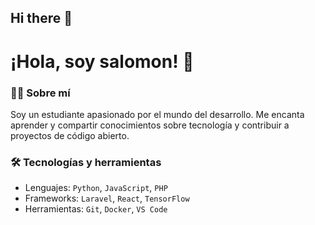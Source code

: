 ## Hi there 👋

# ¡Hola, soy salomon! 👋

### 👨‍💻 Sobre mí
Soy un estudiante apasionado por el mundo del desarrollo. Me encanta aprender y compartir conocimientos sobre tecnología y contribuir a proyectos de código abierto.

### 🛠 Tecnologías y herramientas
- Lenguajes: `Python`, `JavaScript`, `PHP`
- Frameworks: `Laravel`, `React`, `TensorFlow`
- Herramientas: `Git`, `Docker`, `VS Code`




